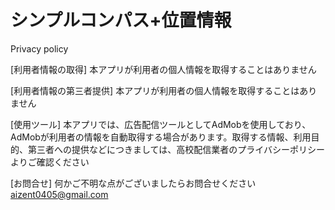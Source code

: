 
# シンプルコンパス+位置情報

Privacy policy


[利用者情報の取得]
本アプリが利用者の個人情報を取得することはありません

[利用者情報の第三者提供]
本アプリが利用者の個人情報を取得することはありません

[使用ツール]
本アプリでは、広告配信ツールとしてAdMobを使用しており、AdMobが利用者の情報を自動取得する場合があります。取得する情報、利用目的、第三者への提供などにつきましては、高校配信業者のプライバシーポリシーよりご確認ください

[お問合せ]
何かご不明な点がございましたらお問合せください
aizent0405@gmail.com